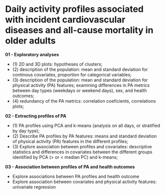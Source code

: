 # Daily activity profiles associated with incident cardiovascular diseases and all-cause mortality in older adults

**01 - Exploratory analyses**
- (1) 2D and 3D plots: hypotheses of clusters;
- (2) description of the population: mean and standard deviation for continous covariates, proportion for categorical variables; 
- (3) description of the population: mean and standard deviation for physical activity (PA) features; examining differences in PA metrics between day types (weekdays or weekend days), sex, and health outcomes;
- (4) redundancy of the PA metrics: correlation coeficients, correlations plots;

**02 - Extracting profiles of PA** 
- (1) PA profiles using PCA and k-means (analysis on all days, or stratified by day type);
- (2) Describe PA profiles by PA features: means and standard deviation of physical activity (PA) features in the different profiles;
- (3) Explore association between profiles and covariates: descriptive statistics and differences in covariates between the different groups identified by PCA (> or < median PC) and k-means;

**03 - Association between profiles of PA and health outcomes**
- Explore associations between PA profiles and health outcome
- Explore association between covariates and physical activity features: univariate regression 
